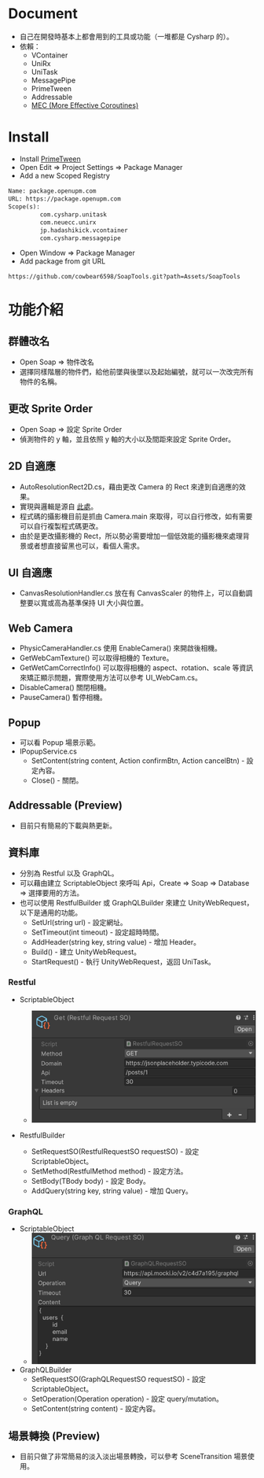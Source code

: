 # Document

- 自己在開發時基本上都會用到的工具或功能（一堆都是 Cysharp 的）。
- 依賴：
    - VContainer
    - UniRx
    - UniTask
    - MessagePipe
    - PrimeTween
    - Addressable
    - [MEC (More Effective Coroutines)](https://assetstore.unity.com/packages/tools/animation/more-effective-coroutines-free-54975)

# Install

- Install [PrimeTween](https://github.com/KyryloKuzyk/PrimeTween)
- Open Edit => Project Settings => Package Manager
- Add a new Scoped Registry

```
Name: package.openupm.com
URL: https://package.openupm.com
Scope(s): 
         com.cysharp.unitask
         com.neuecc.unirx
         jp.hadashikick.vcontainer
         com.cysharp.messagepipe
```

- Open Window => Package Manager
- Add package from git URL

```
https://github.com/cowbear6598/SoapTools.git?path=Assets/SoapTools
```

# 功能介紹

## 群體改名

- Open Soap => 物件改名
- 選擇同樣階層的物件們，給他前墜與後墜以及起始編號，就可以一次改完所有物件的名稱。

## 更改 Sprite Order

- Open Soap => 設定 Sprite Order
- 偵測物件的 y 軸，並且依照 y 軸的大小以及間距來設定 Sprite Order。

## 2D 自適應

- AutoResolutionRect2D.cs，藉由更改 Camera 的 Rect 來達到自適應的效果。
- 實現與邏輯是源自 [此處](http://gamedesigntheory.blogspot.com/2010/09/controlling-aspect-ratio-in-unity.html)。
- 程式碼的攝影機目前是抓由 Camera.main 來取得，可以自行修改，如有需要可以自行複製程式碼更改。
- 由於是更改攝影機的 Rect，所以勢必需要增加一個低效能的攝影機來處理背景或者想直接留黑也可以，看個人需求。

## UI 自適應

- CanvasResolutionHandler.cs 放在有 CanvasScaler 的物件上，可以自動調整要以寬或高為基準保持 UI 大小與位置。

## Web Camera

- PhysicCameraHandler.cs 使用 EnableCamera() 來開啟後相機。
- GetWebCamTexture() 可以取得相機的 Texture。
- GetWetCamCorrectInfo() 可以取得相機的 aspect、rotation、scale 等資訊來矯正顯示問題，實際使用方法可以參考 UI_WebCam.cs。
- DisableCamera() 關閉相機。
- PauseCamera() 暫停相機。

## Popup

- 可以看 Popup 場景示範。
- IPopupService.cs
    - SetContent(string content, Action confirmBtn, Action cancelBtn) - 設定內容。
    - Close() - 關閉。

## Addressable (Preview)

- 目前只有簡易的下載與熱更新。

## 資料庫

- 分別為 Restful 以及 GraphQL。
- 可以藉由建立 ScriptableObject 來呼叫 Api，Create => Soap => Database => 選擇要用的方法。
- 也可以使用 RestfulBuilder 或 GraphQLBuilder 來建立 UnityWebRequest，以下是通用的功能。
    - SetUrl(string url) - 設定網址。
    - SetTimeout(int timeout) - 設定超時時間。
    - AddHeader(string key, string value) - 增加 Header。
    - Build() - 建立 UnityWebRequest。
    - StartRequest<TResponseData>() - 執行 UnityWebRequest，返回 UniTask<TResponseData>。

### Restful

- ScriptableObject
    - ![](https://github.com/cowbear6598/SoapTools/blob/main/Screenshots/RestfulSO.png)

- RestfulBuilder
    - SetRequestSO(RestfulRequestSO requestSO) - 設定 ScriptableObject。
    - SetMethod(RestfulMethod method) - 設定方法。
    - SetBody<TBody>(TBody body) - 設定 Body。
    - AddQuery(string key, string value) - 增加 Query。

### GraphQL

- ScriptableObject
    - ![](https://github.com/cowbear6598/SoapTools/blob/main/Screenshots/GraphQLSO.png)
- GraphQLBuilder
    - SetRequestSO(GraphQLRequestSO requestSO) - 設定 ScriptableObject。
    - SetOperation(Operation operation) - 設定 query/mutation。
    - SetContent(string content) - 設定內容。

## 場景轉換 (Preview)

- 目前只做了非常簡易的淡入淡出場景轉換，可以參考 SceneTransition 場景使用。